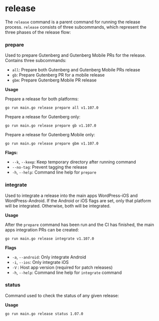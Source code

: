 # release

The `release` command is a parent command for running the release process. `release` consists of three subcommands, which represent the three phases of the release flow:

### prepare
Used to prepare Gutenberg and Gutenberg Mobile PRs for the release. Contains three subcommands:

- `all`: Prepare both Gutenberg and Gutenberg Mobile PRs release
- `gb`: Prepare Gutenberg PR for a mobile release
- `gbm`: Prepare Gutenberg Mobile PR release

**Usage**

Prepare a release for both platforms:

```
go run main.go release prepare all v1.107.0
```

Prepare a release for Gutenberg only:

```
go run main.go release prepare gb v1.107.0
```

Prepare a release for Gutenberg Mobile only:

```
go run main.go release prepare gbm v1.107.0
```


**Flags:**
- `--k`, `--keep`: Keep temporary directory after running command
- `--no-tag`:  Prevent tagging the release
- `-h`, `--help`: Command line help for `prepare`


### integrate
Used to integrate a release into the main apps WordPress-iOS and WordPress-Android. If the Android or iOS flags are set, only that platform will be integrated. Otherwise, both will be integrated.

**Usage**

After the `prepare` command has been run and the CI has finished, the main apps integration PRs can be created:

```
go run main.go release integrate v1.107.0
```

**Flags**
- `-a`, `--android`: Only integrate Android
- `-i`, `--ios`: Only integrate iOS
- `-V` : Host app version (required for patch releases)
- `-h`, `--help`: Command line help for `integrate` command

### status

Command used to check the status of any given release:

**Usage**

```
go run main.go release status 1.07.0
```